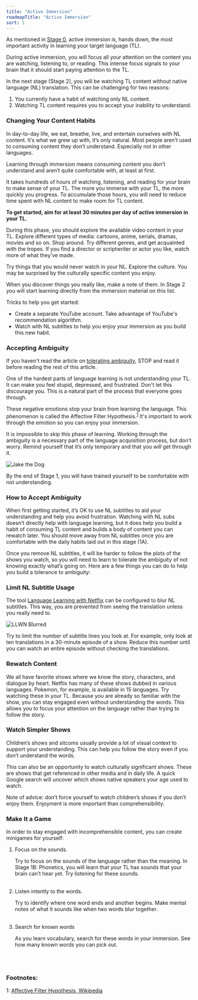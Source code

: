 ```yaml
---
title: "Active Immersion"
roadmapTitle: "Active Immersion"
sort: 1
---
```


As mentioned in [Stage 0][stage-0-overview], active immersion is, hands down, the most important activity in learning your target language (TL).

During active immersion, you will focus all your attention on the content you are watching, listening to, or reading. This intense focus signals to your brain that it should start paying attention to the TL.

In the next stage (Stage 2), you will be watching TL content without native language (NL) translation. This can be challenging for two reasons:

1. You currently have a habit of watching only NL content.
2. Watching TL content requires you to accept your inability to understand.

### Changing Your Content Habits

In day-to-day life, we eat, breathe, live, and entertain ourselves with NL content. It’s what we grew up with, it’s only natural. Most people aren’t used to consuming content they don’t understand. Especially not in other languages.

Learning through immersion means consuming content you don’t understand and aren’t quite comfortable with, at least at first.

It takes hundreds of hours of watching, listening, and reading for your brain to make sense of your TL. The more you immerse with your TL, the more quickly you progress. To accumulate those hours, you will need to reduce time spent with NL content to make room for TL content.

**To get started, aim for at least 30 minutes per day of active immersion in your TL.**

During this phase, you should explore the available video content in your TL. Explore different types of media: cartoons, anime, serials, dramas, movies and so on. Shop around. Try different genres, and get acquainted with the tropes. If you find a director or scriptwriter or actor you like, watch more of what they’ve made.

Try things that you would never watch in your NL. Explore the culture. You may be surprised by the culturally specific content you enjoy.

When you discover things you really like, make a note of them. In Stage 2 you will start learning directly from the immersion material on this list.

Tricks to help you get started:
* Create a separate YouTube account. Take advantage of YouTube's recommendation algorithm.
* Watch with NL subtitles to help you enjoy your immersion as you build this new habit.

### Accepting Ambiguity
If you haven't read the article on [tolerating ambiguity][stage-0-tolerating-ambiguity], STOP and read it before reading the rest of this article.

One of the hardest parts of language learning is not understanding your TL. It can make you feel stupid, depressed, and frustrated. Don't let this discourage you. This is a natural part of the process that everyone goes through.

These negative emotions stop your brain from learning the language. This phenomenon is called the Affective Filter Hypothesis.<sup>[1](#footnote-1)</sup> It's important to work through the emotion so you can enjoy your immersion.

It is impossible to skip this phase of learning. Working through the ambiguity is a necessary part of the language acquisition process, but don’t worry. Remind yourself that it’s only temporary and that you _will_ get through it.

![Jake the Dog](images/jake-the-dog.jpg)

By the end of Stage 1, you will have trained yourself to be comfortable with not understanding.

### How to Accept Ambiguity

When first getting started, it’s OK to use NL subtitles to aid your understanding and help you avoid frustration. Watching with NL subs doesn’t directly help with language learning, but it does help you build a habit of consuming TL content and builds a body of content you can rewatch later. You should move away from NL subtitles once you are comfortable with the daily habits laid out in this stage (1A).

Once you remove NL subtitles, it will be harder to follow the plots of the shows you watch, so you will need to learn to tolerate the ambiguity of not knowing exactly what’s going on. Here are a few things you can do to help you build a tolerance to ambiguity:

### Limit NL Subtitle Usage

The tool [Language Learning with Netflix][llwn] can be configured to blur NL subtitles. This way, you are prevented from seeing the translation unless you really need to.

![LLWN Blurred](images/llwn-blurred-sub.png)

Try to limit the number of subtitle lines you look at. For example, only look at ten translations in a 30-minute episode of a show. Reduce this number until you can watch an entire episode without checking the translations.

### Rewatch Content

We all have favorite shows where we know the story, characters, and dialogue by heart. Netflix has many of these shows dubbed in various languages. Pokemon, for example, is available in 15 languages. Try watching these in your TL. Because you are already so familiar with the show, you can stay engaged even without understanding the words. This allows you to focus your attention on the language rather than trying to follow the story.

### Watch Simpler Shows
Children’s shows and sitcoms usually provide a lot of visual context to support your understanding. This can help you follow the story even if you don’t understand the words.

This can also be an opportunity to watch culturally significant shows. These are shows that get referenced in other media and in daily life. A quick Google search will uncover which shows native speakers your age used to watch.

Note of advice: don’t force yourself to watch children’s shows if you don’t enjoy them. Enjoyment is more important than comprehensibility.

### Make It a Game

In order to stay engaged with incomprehensible content, you can create minigames for yourself:
1. Focus on the sounds.

    Try to focus on the sounds of the language rather than the meaning. In Stage 1B: Phonetics, you will learn that your TL has sounds that your brain can’t hear yet. Try listening for these sounds. <br><br>
2. Listen intently to the words.

    Try to identify where one word ends and another begins. Make mental notes of what it sounds like when two words blur together. <br><br>
3. Search for known words

    As you learn vocabulary, search for these words in your immersion. See how many known words you can pick out.

<br><br>
### Footnotes:

<a name="footnote-1">1</a>: [Affective Filter Hypothesis, Wikipedia](https://en.wikipedia.org/wiki/Input_hypothesis#Affective_filter_hypothesis)

[stage-0-overview]: /roadmap/stage-0/overview
[stage-0-tolerating-ambiguity]: /roadmap/stage-0/b/tolerate-ambiguity
[llwn]: https://languagelearningwithnetflix.com/
